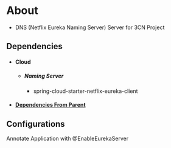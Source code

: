 About
=====
- DNS (Netflix Eureka Naming Server) Server for 3CN Project

Dependencies
------------
- #### Cloud
  - ##### Naming Server
    - spring-cloud-starter-netflix-eureka-client
- #### [Dependencies From Parent](./../moreinfo.md#Dependencies-from-parent)

Configurations
--------------
Annotate Application with @EnableEurekaServer

